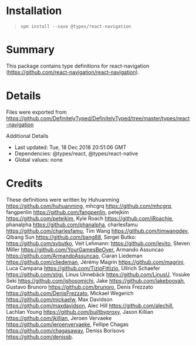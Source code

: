 # Installation
> `npm install --save @types/react-navigation`

# Summary
This package contains type definitions for react-navigation (https://github.com/react-navigation/react-navigation).

# Details
Files were exported from https://github.com/DefinitelyTyped/DefinitelyTyped/tree/master/types/react-navigation

Additional Details
 * Last updated: Tue, 18 Dec 2018 20:51:06 GMT
 * Dependencies: @types/react, @types/react-native
 * Global values: none

# Credits
These definitions were written by Huhuanming <https://github.com/huhuanming>, mhcgrq <https://github.com/mhcgrq>, fangpenlin <https://github.com/fangpenlin>, petejkim <https://github.com/petejkim>, Kyle Roach <https://github.com/iRoachie>, phanalpha <https://github.com/phanalpha>, charlesfamu <https://github.com/charlesfamu>, Tim Wang <https://github.com/timwangdev>, Qibang Sun <https://github.com/bang88>, Sergei Butko: <https://github.com/svbutko>, Veit Lehmann: <https://github.com/levito>, Steven Miller <https://github.com/YourGamesBeOver>, Armando Assuncao <https://github.com/ArmandoAssuncao>, Ciaran Liedeman <https://github.com/cliedeman>, Jérémy Magrin <https://github.com/magrinj>, Luca Campana <https://github.com/TizioFittizio>, Ullrich Schaefer <https://github.com/stigi>, Linus Unnebäck <https://github.com/LinusU>, Yosuke Seki <https://github.com/jshosomichi>, Jake <https://github.com/jakebooyah>, Gustavo Brunoro <https://github.com/brunoro>, Denis Frezzato <https://github.com/DenisFrezzato>, Mickael Wegerich <https://github.com/mickaelw>, Max Davidson <https://github.com/maxdavidson>, Alec Hill <https://github.com/alechill>, Lachlan Young <https://github.com/builtbyproxy>, Jason Killian <https://github.com/jkillian>, Jeroen Vervaeke <https://github.com/jeroenvervaeke>, Fellipe Chagas <https://github.com/chagasaway>, Deniss Borisovs <https://github.com/denissb>.
